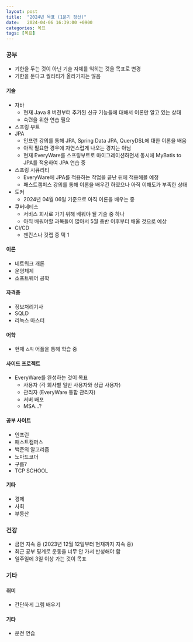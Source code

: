 ```yaml
---
layout: post
title:  "2024년 목표 (1분기 정산)"
date:   2024-04-06 16:39:00 +0900
categories: 목표
tags: [목표]
---
```


### 공부

- 기한을 두는 것이 아닌 기술 자체를 익히는 것을 목표로 변경
- 기한을 둔다고 퀄리티가 올라가지는 않음

#### 기술

- 자바
    - 현재 Java 8 버전부터 추가된 신규 기능들에 대해서 이론만 알고 있는 상태
    - 숙련을 위한 연습 필요
- 스프링 부트
- JPA
    - 인프런 강의를 통해 JPA, Spring Data JPA, QueryDSL에 대한 이론을 배움
    - 아직 필요한 경우에 자연스럽게 나오는 경지는 아님
    - 현재 EveryWare를 스프링부트로 마이그레이션하면서 동시에 MyBatis to JPA를 적용하여 JPA 연습 중
- 스프링 시큐리티
    - EveryWare에 JPA를 적용하는 작업을 끝난 뒤에 적용해볼 예정
    - 패스트캠퍼스 강의를 통해 이론을 배우긴 하였으나 아직 이해도가 부족한 상태
- 도커
    - 2024년 04월 06일 기준으로 아직 이론을 배우는 중
- 쿠버네티스
    - 서비스 회사로 가기 위해 배워야 될 기술 중 하나
    - 아직 배워야할 과목들이 많아서 5월 중반 이후부터 배울 것으로 예상
- CI/CD
    - 젠킨스나 깃랩 중 택 1

#### 이론

- 네트워크 개론
- 운영체제
- 소프트웨어 공학

#### 자격증

- 정보처리기사
- SQLD
- 리눅스 마스터

#### 어학

- 현재 `스픽` 어플을 통해 학습 중

#### 사이드 프로젝트

- EveryWare를 완성하는 것이 목표
    - 사용자 (각 회사별 일반 사용자와 상급 사용자)
    - 관리자 (EveryWare 통합 관리자)
    - 서버 배포
    - MSA...?

#### 공부 사이트

- 인프런
- 패스트캠퍼스
- 백준의 알고리즘
- 노마드코더
- 구름?
- TCP SCHOOL

#### 기타

- 경제
- 사회
- 부동산

### 건강

- 금연 지속 중 (2023년 12월 12일부터 현재까지 지속 중)
- 최근 공부 핑계로 운동을 너무 안 가서 반성해야 함
- 일주일에 3일 이상 가는 것이 목표

### 기타

#### 취미

- 간단하게 그림 배우기

#### 기타

- 운전 연습